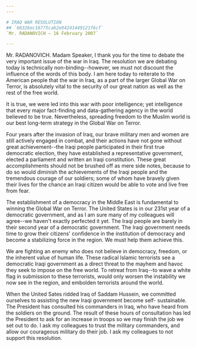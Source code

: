 ```yaml
---
---

# IRAQ WAR RESOLUTION
## `68326ec16775ca62e94241449121f6cf`
`Mr. RADANOVICH — 16 February 2007`

---
```



Mr. RADANOVICH. Madam Speaker, I thank you for the time to debate the 
very important issue of the war in Iraq. The resolution we are debating 
today is technically non-binding--however, we must not discount the 
influence of the words of this body. I am here today to reiterate to 
the American people that the war in Iraq, as a part of the larger 
Global War on Terror, is absolutely vital to the security of our great 
nation as well as the rest of the free world.

It is true, we were led into this war with poor intelligence; yet 
intelligence that every major fact-finding and data-gathering agency in 
the world believed to be true. Nevertheless, spreading freedom to the 
Muslim world is our best long-term strategy in the Global War on 
Terror.

Four years after the invasion of Iraq, our brave military men and 
women are still actively engaged in combat, and their actions have not 
gone without great achievement--the Iraqi people participated in their 
first true democratic election, they have established a representative 
government, elected a parliament and written an Iraqi constitution. 
These great accomplishments should not be brushed off as mere side 
notes, because to do so would diminish the achievements of the Iraqi 
people and the tremendous courage of our soldiers; some of whom have 
bravely given their lives for the chance an Iraqi citizen would be able 
to vote and live free from fear.

The establishment of a democracy in the Middle East is fundamental to 
winning the Global War on Terror. The United States is in our 231st 
year of a democratic government, and as I am sure many of my colleagues 
will agree--we haven't exactly perfected it yet. The Iraqi people are 
barely in their second year of a democratic government. The Iraqi 
government needs time to grow their citizens' confidence in the 
institution of democracy and become a stabilizing force in the region. 
We must help them achieve this.

We are fighting an enemy who does not believe in democracy, freedom, 
or the inherent value of human life. These radical Islamic terrorists 
see a democratic Iraqi government as a direct threat to the mayhem and 
havoc they seek to impose on the free world. To retreat from Iraq--to 
wave a white flag in submission to these terrorists, would only worsen 
the instability we now see in the region, and embolden terrorists 
around the world.

When the United Sates ridded Iraq of Saddam Hussein, we committed 
ourselves to assisting the new Iraqi government become self-
sustainable. The President has consulted his commanders in Iraq, who 
have heard from the soldiers on the ground. The result of these hours 
of consultation has led the President to ask for an increase in troops 
so we may finish the job we set out to do. I ask my colleagues to trust 
the military commanders, and allow our courageous military do their 
job. I ask my colleagues to not support this resolution.